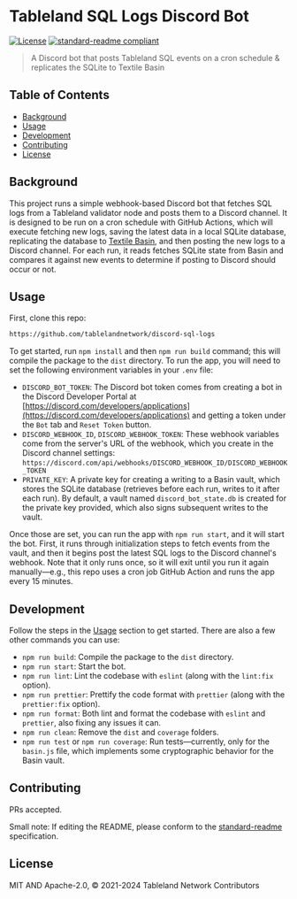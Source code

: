 # Tableland SQL Logs Discord Bot

[![License](https://img.shields.io/github/license/tablelandnetwork/discord-sql-logs.svg)](./LICENSE)
[![standard-readme compliant](https://img.shields.io/badge/standard--readme-OK-green.svg)](https://github.com/RichardLitt/standard-readme)

> A Discord bot that posts Tableland SQL events on a cron schedule & replicates the SQLite to Textile Basin

## Table of Contents

- [Background](#background)
- [Usage](#usage)
- [Development](#development)
- [Contributing](#contributing)
- [License](#license)

## Background

This project runs a simple webhook-based Discord bot that fetches SQL logs from a Tableland validator node and posts them to a Discord channel. It is designed to be run on a cron schedule with GitHub Actions, which will execute fetching new logs, saving the latest data in a local SQLite database, replicating the database to [Textile Basin](https://github.com/tablelandnetwork/basin-cli), and then posting the new logs to a Discord channel. For each run, it reads fetches SQLite state from Basin and compares it against new events to determine if posting to Discord should occur or not.

## Usage

First, clone this repo:

```sh
https://github.com/tablelandnetwork/discord-sql-logs
```

To get started, run `npm install` and then `npm run build` command; this will compile the package to the `dist` directory. To run the app, you will need to set the following environment variables in your `.env` file:

- `DISCORD_BOT_TOKEN`: The Discord bot token comes from creating a bot in the Discord Developer Portal at [https://discord.com/developers/applications](https://discord.com/developers/applications) and getting a token under the `Bot` tab and `Reset Token` button.
- `DISCORD_WEBHOOK_ID`, `DISCORD_WEBHOOK_TOKEN`: These webhook variables come from the server's URL of the webhook, which you create in the Discord channel settings: `https://discord.com/api/webhooks/DISCORD_WEBHOOK_ID/DISCORD_WEBHOOK_TOKEN`
- `PRIVATE_KEY`: A private key for creating a writing to a Basin vault, which stores the SQLite database (retrieves before each run, writes to it after each run). By default, a vault named `discord_bot_state.db` is created for the private key provided, which also signs subsequent writes to the vault.

Once those are set, you can run the app with `npm run start`, and it will start the bot. First, it runs through initialization steps to fetch events from the vault, and then it begins post the latest SQL logs to the Discord channel's webhook. Note that it only runs once, so it will exit until you run it again manually—e.g., this repo uses a cron job GitHub Action and runs the app every 15 minutes.

## Development

Follow the steps in the [Usage](#usage) section to get started. There are also a few other commands you can use:

- `npm run build`: Compile the package to the `dist` directory.
- `npm run start`: Start the bot.
- `npm run lint`: Lint the codebase with `eslint` (along with the `lint:fix` option).
- `npm run prettier`: Prettify the code format with `prettier` (along with the `prettier:fix` option).
- `npm run format`: Both lint and format the codebase with `eslint` and `prettier`, also fixing any issues it can.
- `npm run clean`: Remove the `dist` and `coverage` folders.
- `npm run test` or `npm run coverage`: Run tests—currently, only for the `basin.js` file, which implements some cryptographic behavior for the Basin vault.

## Contributing

PRs accepted.

Small note: If editing the README, please conform to the
[standard-readme](https://github.com/RichardLitt/standard-readme) specification.

## License

MIT AND Apache-2.0, © 2021-2024 Tableland Network Contributors
